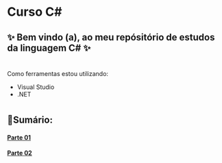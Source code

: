 # Curso C#
 ## ✨ Bem vindo (a), ao meu repósitório de estudos da linguagem C# ✨
 
#

Como ferramentas estou utilizando:
* Visual Studio 
* .NET 
  
#
## 📝Sumário:

#### [Parte 01](https://github.com/VivianeAntonio/curso-CSharp/tree/main/Parte%2001)


#### [Parte 02](https://github.com/VivianeAntonio/curso-CSharp/tree/main/Parte%2002/ByteBank)


 

